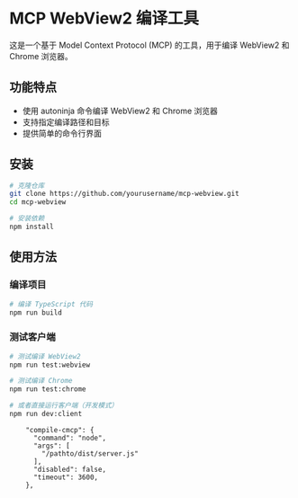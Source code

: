# MCP WebView2 编译工具

这是一个基于 Model Context Protocol (MCP) 的工具，用于编译 WebView2 和 Chrome 浏览器。

## 功能特点

- 使用 autoninja 命令编译 WebView2 和 Chrome 浏览器
- 支持指定编译路径和目标
- 提供简单的命令行界面

## 安装

```bash
# 克隆仓库
git clone https://github.com/yourusername/mcp-webview.git
cd mcp-webview

# 安装依赖
npm install
```

## 使用方法

### 编译项目

```bash
# 编译 TypeScript 代码
npm run build
```



### 测试客户端

```bash
# 测试编译 WebView2
npm run test:webview

# 测试编译 Chrome
npm run test:chrome

# 或者直接运行客户端（开发模式）
npm run dev:client
```

```
    "compile-cmcp": {
      "command": "node",
      "args": [
        "/pathto/dist/server.js"
      ],
      "disabled": false,
      "timeout": 3600,
    },

```